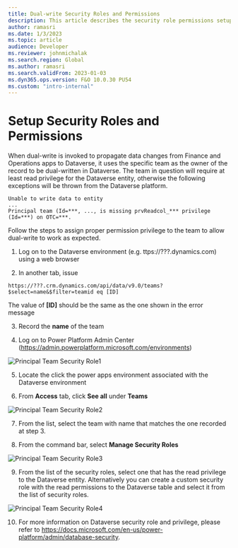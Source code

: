 ```yaml
---
title: Dual-write Security Roles and Permissions
description: This article describes the security role permissions setup required to complete the dual-write setup.
author: ramasri
ms.date: 1/3/2023
ms.topic: article
audience: Developer
ms.reviewer: johnmichalak
ms.search.region: Global
ms.author: ramasri
ms.search.validFrom: 2023-01-03
ms.dyn365.ops.version: F&O 10.0.30 PU54
ms.custom: "intro-internal"
---
```


# Setup Security Roles and Permissions

When dual-write is invoked to propagate data changes from Finance and Operations apps to Dataverse, it uses the specific team as the owner of the record 
to be dual-written in Dataverse. The team in question will require at least read privilege for the Dataverse entity, otherwise the following exceptions will be 
thrown from the Dataverse platform.

```
Unable to write data to entity
...
Principal team (Id=***, ..., is missing prvReadcol_*** privilege (Id=***) on OTC=***.
```

Follow the steps to assign proper permission privilege to the team to allow dual-write to work as expected.

1. Log on to the Dataverse environment (e.g. ttps://???.dynamics.com) using a web browser

2. In another tab, issue 

```
https://???.crm.dynamics.com/api/data/v9.0/teams?$select=name&$filter=teamid eq [ID]
```

The value of **[ID]** should be the same as the one shown in the error message

3. Record the **name** of the team

4. Log on to Power Platform Admin Center (https://admin.powerplatform.microsoft.com/environments)

![Principal Team Security Role1](/media/PrincipalTeam-Security-Role-1.png)

5. Locate the click the power apps environment associated with the Dataverse environment

6. From **Access** tab, click **See all** under **Teams**

![Principal Team Security Role2](/media/PrincipalTeam-Security-Role-2.pngg)

7. From the list, select the team with name that matches the one recorded at step 3.

8. From the command bar, select **Manage Security Roles**

![Principal Team Security Role3](/media/PrincipalTeam-Security-Role-3.png)

9. From the list of the security roles, select one that has the read privilege to the Dataverse entity. Alternatively you can create a custom security role 
with the read permissions to the Dataverse table and select it from the list of security roles.  

![Principal Team Security Role4](/media/PrincipalTeam-Security-Role-4.png)

10. For more information on Dataverse security role and privilege, please refer to https://docs.microsoft.com/en-us/power-platform/admin/database-security.





